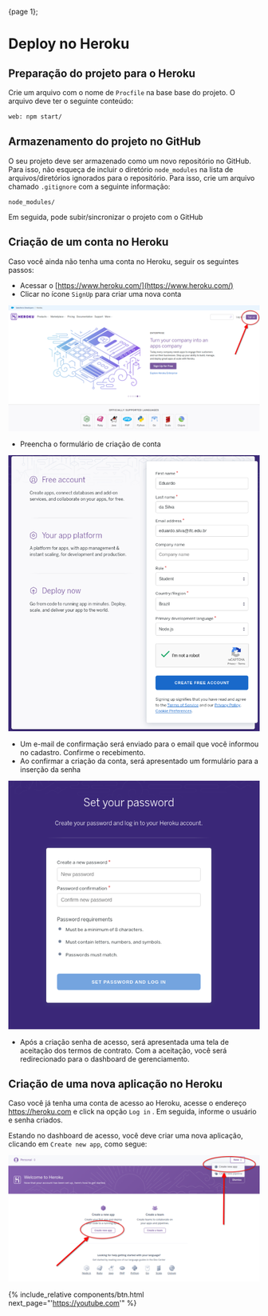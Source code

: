 {page 1};
# Deploy no Heroku

## Preparação do projeto para o Heroku

Crie um arquivo com o nome de `Procfile` na base base do projeto. O arquivo deve ter o seguinte conteúdo:

```bash
web: npm start/
```

## Armazenamento do projeto no GitHub

O seu projeto deve ser armazenado como um novo repositório no GitHub. Para isso, não esqueça de incluir o diretório `node_modules` na lista de arquivos/diretórios ignorados para o repositório. Para isso, crie um arquivo chamado `.gitignore` com a seguinte informação:

```gitignore
node_modules/
```

Em seguida, pode subir/sincronizar o projeto com o GitHub

## Criação de um conta no Heroku

Caso você ainda não tenha uma conta no Heroku, seguir os seguintes passos:

* Acessar o [https://www.heroku.com/](https://www.heroku.com/)
* Clicar no ícone `SignUp` para criar uma nova conta

![](assets/Heroku-Home.png)

* Preencha o formulário de criação de conta

![](.gitbook/assets/Heroku-SignUpForm.png)

* Um e-mail de confirmação será enviado para o email que você informou no cadastro. Confirme o recebimento.
* Ao confirmar a criação da conta, será apresentado um formulário para a inserção da senha

![](/assets/Heroku-AccountActivation.png)

* Após a criação senha de acesso, será apresentada uma tela de aceitação dos termos de contrato. Com a aceitação, você será redirecionado para o dashboard de gerenciamento.

## Criação de uma nova aplicação no Heroku

Caso você já tenha uma conta de acesso ao Heroku, acesse o endereço https://heroku.com e click na opção `Log in` . Em seguida, informe o usuário e senha criados.

Estando no dashboard de acesso, você deve criar uma nova aplicação, clicando em `Create new app`, como segue:

![](./assets/image.png)

{% include_relative components/btn.html next_page="'https://youtube.com'" %}
